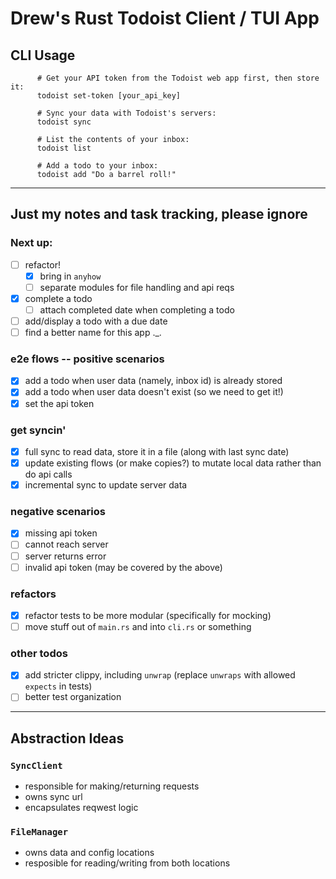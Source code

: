 # Drew's Rust Todoist Client / TUI App 

## CLI Usage

```shell
      # Get your API token from the Todoist web app first, then store it:
      todoist set-token [your_api_key]

      # Sync your data with Todoist's servers:
      todoist sync

      # List the contents of your inbox:
      todoist list

      # Add a todo to your inbox:
      todoist add "Do a barrel roll!"
```

---

## Just my notes and task tracking, please ignore



### Next up:
- [ ] refactor!
  - [x] bring in `anyhow`
  - [ ] separate modules for file handling and api reqs

- [x] complete a todo
  - [ ] attach completed date when completing a todo
- [ ] add/display a todo with a due date
- [ ] find a better name for this app ._.

### e2e flows -- positive scenarios
- [x] add a todo when user data (namely, inbox id) is already stored
- [x] add a todo when user data doesn't exist (so we need to get it!)
- [x] set the api token

### get syncin'
- [x] full sync to read data, store it in a file (along with last sync date)
- [x] update existing flows (or make copies?) to mutate local data rather than do api calls
- [x] incremental sync to update server data

### negative scenarios
- [x] missing api token
- [ ] cannot reach server
- [ ] server returns error
- [ ] invalid api token (may be covered by the above)

### refactors
- [x] refactor tests to be more modular (specifically for mocking)
- [ ] move stuff out of `main.rs` and into `cli.rs` or something

### other todos
- [x] add stricter clippy, including `unwrap` (replace `unwraps` with allowed `expects` in tests)
- [ ] better test organization

---

## Abstraction Ideas

### `SyncClient`
- responsible for making/returning requests
- owns sync url
- encapsulates reqwest logic

### `FileManager`
- owns data and config locations
- resposible for reading/writing from both locations
